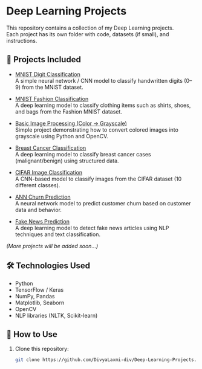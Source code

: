 # Deep Learning Projects

This repository contains a collection of my Deep Learning projects.  
Each project has its own folder with code, datasets (if small), and instructions.

## 📂 Projects Included
- [MNIST Digit Classification](./MNIST-Digit-Classification)  
  A simple neural network / CNN model to classify handwritten digits (0–9) from the MNIST dataset.

- [MNIST Fashion Classification](./MNIST-Fashion-Classification)  
  A deep learning model to classify clothing items such as shirts, shoes, and bags from the Fashion MNIST dataset.

- [Basic Image Processing (Color → Grayscale)](./Basic-Image-Processing)  
  Simple project demonstrating how to convert colored images into grayscale using Python and OpenCV.

- [Breast Cancer Classification](./Breast-Cancer-Classification)  
  A deep learning model to classify breast cancer cases (malignant/benign) using structured data.

- [CIFAR Image Classification](./CIFAR-Image-Classification)  
  A CNN-based model to classify images from the CIFAR dataset (10 different classes).

- [ANN Churn Prediction](./ANN-Churn-Prediction)  
  A neural network model to predict customer churn based on customer data and behavior.

- [Fake News Prediction](./Fake-News-Prediction)  
  A deep learning model to detect fake news articles using NLP techniques and text classification.

*(More projects will be added soon...)*

## 🛠️ Technologies Used
- Python  
- TensorFlow / Keras  
- NumPy, Pandas  
- Matplotlib, Seaborn  
- OpenCV  
- NLP libraries (NLTK, Scikit-learn)

## 🚀 How to Use
1. Clone this repository:
   ```bash
   git clone https://github.com/DivyaLaxmi-div/Deep-Learning-Projects.git
